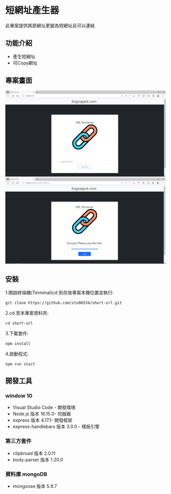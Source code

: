 # 短網址產生器
此專案提供將原網址更變為短網址且可以連結

## 功能介紹
 - 產生短網址
 - 可Copy網址

## 專案畫面

![首頁](https://github.com/stu96534/short-url/blob/main/public/首頁.png)
![短網址](https://github.com/stu96534/short-url/blob/main/public/短網址.png)


## 安裝
1.開啟終端機(Terminal)cd 到存放專案本機位置並執行:

```
git clone https://github.com/stu96534/short-url.git
```

2.cd 至本專案資料夾:

```
cd short-url
```

3.下載套件:

```
npm install
```

4.啟動程式:

```
npm run start
```
## 開發工具
### window 10
 - Visual Studio Code - 開發環境
 - Node.js 版本 16.15.0- 伺服器
 - express 版本 4.17.1- 開發框架
 - express-handlebars 版本 3.0.0 - 樣板引擎
 ### 第三方套件
 - clipbroad 版本 2.0.11 
 - body-parser 版本 1.20.0 
  ### 資料庫 mongoDB
 - mongoose 版本 5.9.7 
 
